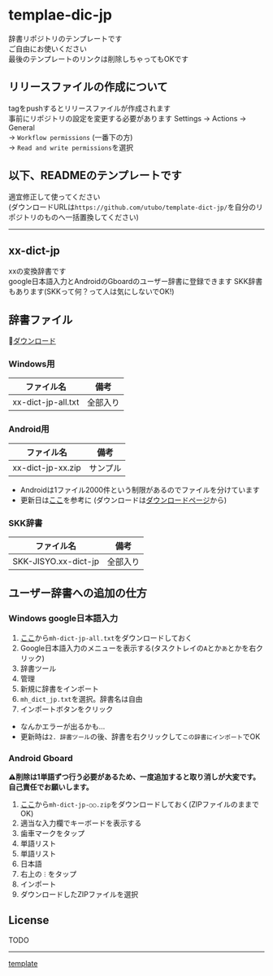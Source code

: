 # templae-dic-jp

辞書リポジトリのテンプレートです  
ご自由にお使いください  
最後のテンプレートのリンクは削除しちゃってもOKです

## リリースファイルの作成について
tagをpushするとリリースファイルが作成されます  
事前にリポジトリの設定を変更する必要があります
  Settings → Actions → General  
  → `Workflow permissions` (一番下の方)  
  → `Read and write permissions`を選択

## 以下、READMEのテンプレートです  
適宜修正して使ってください  
(ダウンロードURLは`https://github.com/utubo/template-dict-jp/`を自分のリポジトリのものへ一括置換してください)

----

## xx-dict-jp

xxの変換辞書です  
google日本語入力とAndroidのGboardのユーザー辞書に登録できます
SKK辞書もあります(SKKって何？って人は気にしないでOK!)

## 辞書ファイル

📕[ダウンロード](https://github.com/utubo/template-dict-jp/releases/latest)

### Windows用

|ファイル名           |備考    |
|---------------------|--------|
|xx-dict-jp-all.txt   |全部入り|

### Android用

|ファイル名           |備考                  |
|---------------------|----------------------|
|xx-dict-jp-xx.zip    |サンプル              |

- Androidは1ファイル2000件という制限があるのでファイルを分けています
- 更新日は[ここ](https://github.com/utubo/template-dict-jp/tree/main/src)を参考に
  (ダウンロードは[ダウンロードページ](https://github.com/utubo/template-dict-jp/releases/latest)から)

### SKK辞書

|ファイル名           |備考                  |
|---------------------|----------------------|
|SKK-JISYO.xx-dict-jp |全部入り              |

## ユーザー辞書への追加の仕方
### Windows google日本語入力
1. [ここ](https://github.com/utubo/template-dict-jp/releases/latest)から`mh-dict-jp-all.txt`をダウンロードしておく
2. Google日本語入力のメニューを表示する(タスクトレイの`A`とか`あ`とかを右クリック)
3. 辞書ツール
4. 管理
5. 新規に辞書をインポート
6. `mh_dict_jp.txt`を選択。辞書名は自由
7. インポートボタンをクリック

- なんかエラーが出るかも…
- 更新時は`2. 辞書ツール`の後、辞書を右クリックして`この辞書にインポート`でOK

### Android Gboard
**⚠削除は1単語ずつ行う必要があるため、一度追加すると取り消しが大変です。自己責任でお願いします。**
1. [ここ](https://github.com/utubo/template-dict-jp/releases/latest)から`mh-dict-jp-○○.zip`をダウンロードしておく(ZIPファイルのままでOK)
2. 適当な入力欄でキーボードを表示する
3. 歯車マークをタップ
4. 単語リスト
5. 単語リスト
6. 日本語
7. 右上の`︙`をタップ
8. インポート
9. ダウンロードしたZIPファイルを選択

## License

TODO

----
[template](https://github.com/utubo/template-dict-jp)

